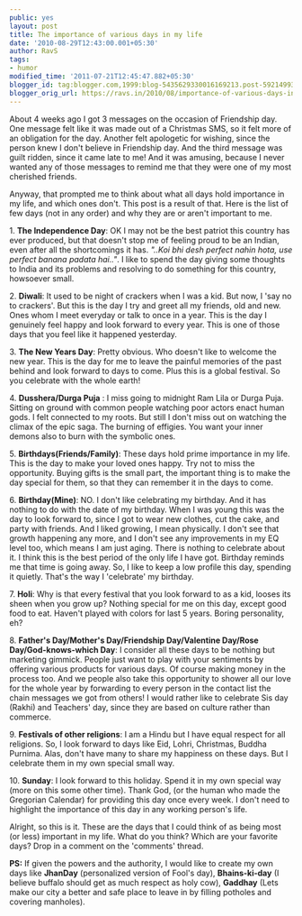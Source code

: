 ```yaml
---
public: yes
layout: post
title: The importance of various days in my life
date: '2010-08-29T12:43:00.001+05:30'
author: RavS
tags:
- humor
modified_time: '2011-07-21T12:45:47.882+05:30'
blogger_id: tag:blogger.com,1999:blog-5435629330016169213.post-592149934607217792
blogger_orig_url: https://ravs.in/2010/08/importance-of-various-days-in-my-life.html
---
```


About 4 weeks ago I got 3 messages on the occasion of Friendship day. One message felt like it was made out of a Christmas SMS, so it felt more of an obligation for the day. Another felt apologetic for wishing, since the person knew I don't believe in Friendship day. And the third message was guilt ridden, since it came late to me! And it was amusing, because I never wanted any of those messages to remind me that they were one of my most cherished friends.

Anyway, that prompted me to think about what all days hold importance in my life, and which ones don't. This post is a result of that. Here is the list of few days (not in any order) and why they are or aren't important to me. 

1. **The Independence Day**: OK I may not be the best patriot this country has ever produced, but that doesn't stop me of feeling proud to be an Indian, even after all the shortcomings it has. _"..Koi bhi desh perfect nahin hota, use perfect banana padata hai.."_. I like to spend the day giving some thoughts to India and its problems and resolving to do something for this country, howsoever small.

2. **Diwali**: It used to be night of crackers when I was a kid. But now, I 'say no to crackers'. But this is the day I try and greet all my friends, old and new. Ones whom I meet everyday or talk to once in a year. This is the day I genuinely feel happy and look forward to every year. This is one of those days that you feel like it happened yesterday. 

3. **The New Years Day**: Pretty obvious. Who doesn't like to welcome the new year. This is the day for me to leave the painful memories of the past behind and look forward to days to come. Plus this is a global festival. So you celebrate with the whole earth! 

4. **Dusshera/Durga Puja** : I miss going to midnight Ram Lila or Durga Puja. Sitting on ground with common people watching poor actors enact human gods. I felt connected to my roots. But still I don't miss out on watching the climax of the epic saga. The burning of effigies. You want your inner demons also to burn with the symbolic ones. 

5. **Birthdays(Friends/Family)**: These days hold prime importance in my life. This is the day to make your loved ones happy. Try not to miss the opportunity. Buying gifts is the small part, the important thing is to make the day special for them, so that they can remember it in the days to come. 

6. **Birthday(Mine)**: NO. I don't like celebrating my birthday. And it has nothing to do with the date of my birthday. When I was young this was the day to look forward to, since I got to wear new clothes, cut the cake, and party with friends. And I liked growing, I mean physically. I don't see that growth happening any more, and I don't see any improvements in my EQ level too, which means I am just aging. There is nothing to celebrate about it. I think this is the best period of the only life I have got. Birthday reminds me that time is going away. So, I like to keep a low profile this day, spending it quietly. That's the way I 'celebrate' my birthday. 

7. **Holi**: Why is that every festival that you look forward to as a kid, looses its sheen when you grow up? Nothing special for me on this day, except good food to eat. Haven't played with colors for last 5 years. Boring personality, eh? 

8. **Father's Day/Mother's Day/Friendship Day/Valentine Day/Rose Day/God-knows-which Day**: I consider all these days to be nothing but marketing gimmick. People just want to play with your sentiments by offering various products for various days. Of course making money in the process too. And we people also take this opportunity to shower all our love for the whole year by forwarding to every person in the contact list the chain messages we got from others! I would rather like to celebrate Sis day (Rakhi) and Teachers' day, since they are based on culture rather than commerce.

9. **Festivals of other religions**: I am a Hindu but I have equal respect for all religions. So, I look forward to days like Eid, Lohri, Christmas, Buddha Purnima. Alas, don't have many to share my happiness on these days. But I celebrate them in my own special small way.

10. **Sunday**: I look forward to this holiday. Spend it in my own special way (more on this some other time). Thank God, (or the human who made the Gregorian Calendar) for providing this day once every week. I don't need to highlight the importance of this day in any working person's life.

Alright, so this is it. These are the days that I could think of as being most (or less) important in my life. What do you think? Which are your favorite days? Drop in a comment on the 'comments' thread.

**PS:** If given the powers and the authority, I would like to create my own days like **JhanDay** (personalized version of Fool's day), **Bhains-ki-day** (I believe buffalo should get as much respect as holy cow), **Gaddhay** (Lets make our city a better and safe place to leave in by filling potholes and covering manholes).
